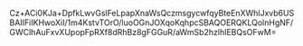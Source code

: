 Cz+ACi0KJa+DpfkLwvGslFeLpapXnaWsQczmsgycwfqyBteEnXWhlJxvb6USBAIIFiIKHwoXiI/1m4KstvTOrO/luoOGnJOXqoKqhpcSBAQOERQKLQolnHgNF/GWClhAuFxvXUpopFpRXf8dRhBz8gFGGuR/aWmSb2hzlhIEBQsOFwM=
